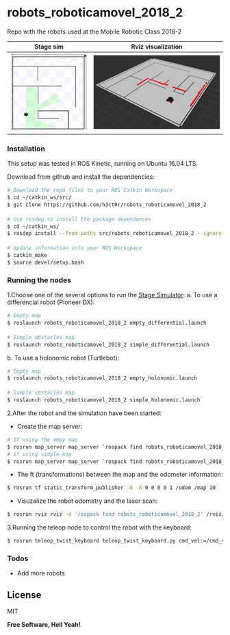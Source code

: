# robots_roboticamovel_2018_2
Repo with the robots used at the Mobile Robotic Class 2018-2

Stage sim             |  Rviz visualization
:-------------------------:|:-------------------------:
![system](img/pioneer_stage_v1.png) <!-- .element width="200" -->  |  ![system](img/pioneer_v1.png) <!-- .element width="200" -->

### Installation

This setup was tested in ROS Kinetic, running on Ubuntu 16.04 LTS.

Download from github and install the dependencies:

```sh
# Download the repo files to your ROS Catkin Workspace
$ cd ~/catkin_ws/src/
$ git clone https://github.com/h3ct0r/robots_roboticamovel_2018_2

# Use rosdep to install the package dependences 
$ cd ~/catkin_ws/
$ rosdep install --from-paths src/robots_roboticamovel_2018_2 --ignore-src -r -y

# Update information into your ROS Workspace
$ catkin_make
$ source devel/setup.bash
```

### Running the nodes

1.Choose one of the several options to run the [Stage Simulator](http://wiki.ros.org/stage ):
   a. To use a differencial robot (Pioneer DX):
```sh
# Empty map
$ roslaunch robots_roboticamovel_2018_2 empty_differential.launch

# Simple obstacles map
$ roslaunch robots_roboticamovel_2018_2 simple_differential.launch
```
   b. To use a holonomic robot (Turtlebot):
```sh
# Empty map
$ roslaunch robots_roboticamovel_2018_2 empty_holonomic.launch

# Simple obstacles map
$ roslaunch robots_roboticamovel_2018_2 simple_holonomic.launch
```


2.After the robot and the simulation have been started:
   - Create the map server:
```bash
# If using the empy map
$ rosrun map_server map_server `rospack find robots_roboticamovel_2018_2`/stage_models/bitmaps/empty.yaml
# if using simple map
$ rosrun map_server map_server `rospack find robots_roboticamovel_2018_2`/stage_models/bitmaps/cave.yaml
```
   - The ft (transformations) between the map and the odometer information:
```bash
$ rosrun tf static_transform_publisher -8 -8 0 0 0 0 1 /odom /map 10
```
   - Visuzalize the robot odometry and the laser scan:
```bash
$ rosrun rviz rviz -d 'rospack find robots_roboticamovel_2018_2' /rviz/simple_robot.rviz
```

3.Running the teleop node to control the robot with the keyboard:
```sh
$ rosrun teleop_twist_keyboard teleop_twist_keyboard.py cmd_vel:=/cmd_vel
```

### Todos

 - Add more robots

License
----

MIT


**Free Software, Hell Yeah!**
